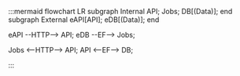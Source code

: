 :::mermaid
flowchart LR
subgraph Internal
API;
Jobs;
DB[(Data)];
end
subgraph External
eAPI[API];
eDB[(Data)];
end

eAPI --HTTP--> API;
eDB --EF--> Jobs;

Jobs <--HTTP--> API;
API <--EF--> DB;

:::
